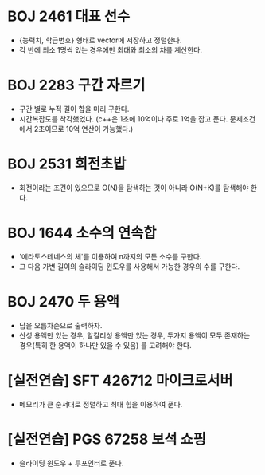 # BOJ 2461 대표 선수
- {능력치, 학급번호} 형태로 vector에 저장하고 정렬한다.
- 각 반에 최소 1명씩 있는 경우에만 최대와 최소의 차를 계산한다. 

# BOJ 2283 구간 자르기
- 구간 별로 누적 길이 합을 미리 구한다.
- 시간복잡도를 착각했었다. (c++은 1초에 10억이나 주로 1억을 잡고 푼다. 문제조건에서 2초이므로 10억 연산이 가능했다.)

# BOJ 2531 회전초밥
- 회전이라는 조건이 있으므로 O(N)을 탐색하는 것이 아니라 O(N+K)를 탐색해야 한다.

# BOJ 1644 소수의 연속합
- '에라토스테네스의 체'를 이용하여 n까지의 모든 소수를 구한다.
- 그 다음 가변 길이의 슬라이딩 윈도우를 사용해서 가능한 경우의 수를 구한다.

# BOJ 2470 두 용액
- 답을 오름차순으로 출력하자.
- 산성 용액만 있는 경우, 알칼리성 용액만 있는 경우, 두가지 용액이 모두 존재하는 경우(특히 한 용액이 하나만 있을 수 있음) 를 고려해야 한다.

# [실전연습] SFT 426712 마이크로서버
- 메모리가 큰 순서대로 정렬하고 최대 힙을 이용하여 푼다.

# [실전연습] PGS 67258 보석 쇼핑
- 슬라이딩 윈도우 + 투포인터로 푼다.